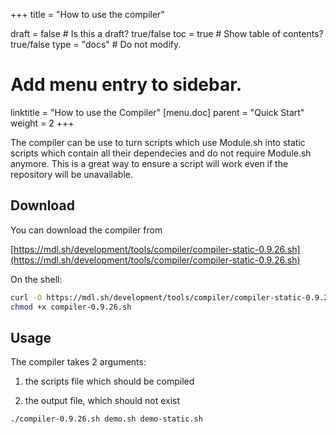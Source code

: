 +++
title = "How to use the compiler"

draft = false # Is this a draft? true/false
toc = true  # Show table of contents? true/false
type = "docs"  # Do not modify.

# Add menu entry to sidebar.
linktitle = "How to use the Compiler"
[menu.doc]
  parent = "Quick Start"
  weight = 2
+++

The compiler can be use to turn scripts which use Module.sh into
static scripts which contain all their dependecies and do not
require Module.sh anymore. This is a great way to ensure a script
will work even if the repository will be unavailable.

## Download

You can download the compiler from

[https://mdl.sh/development/tools/compiler/compiler-static-0.9.26.sh](https://mdl.sh/development/tools/compiler/compiler-static-0.9.26.sh)

On the shell:

```sh
curl -O https://mdl.sh/development/tools/compiler/compiler-static-0.9.26.sh
chmod +x compiler-0.9.26.sh
```

## Usage

The compiler takes 2 arguments:

1. the scripts file which should be compiled

2. the output file, which should not exist

```sh
./compiler-0.9.26.sh demo.sh demo-static.sh
```
